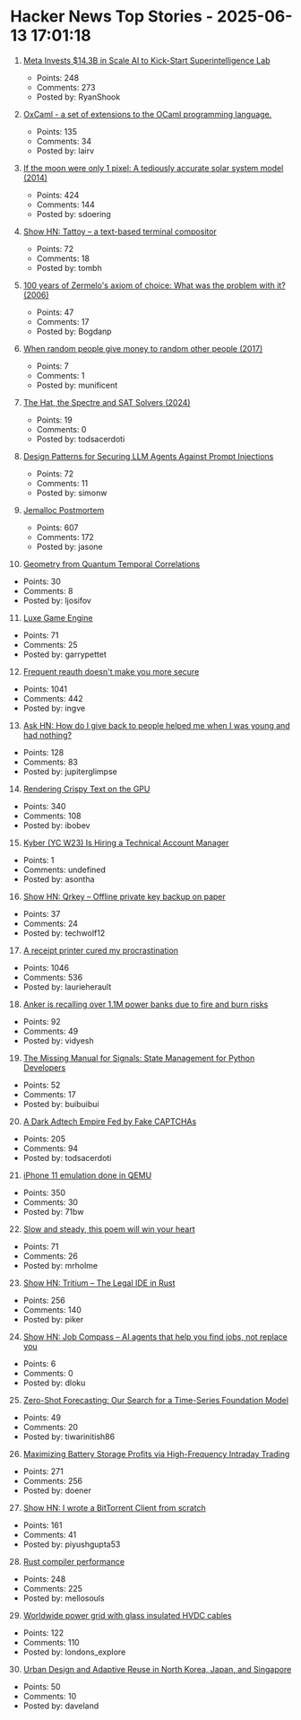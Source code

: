 # Hacker News Top Stories - 2025-06-13 17:01:18

1. [Meta Invests $14.3B in Scale AI to Kick-Start Superintelligence Lab](https://www.nytimes.com/2025/06/12/technology/meta-scale-ai.html)
   - Points: 248
   - Comments: 273
   - Posted by: RyanShook

2. [OxCaml - a set of extensions to the OCaml programming language.](https://oxcaml.org/)
   - Points: 135
   - Comments: 34
   - Posted by: lairv

3. [If the moon were only 1 pixel: A tediously accurate solar system model (2014)](https://joshworth.com/dev/pixelspace/pixelspace_solarsystem.html)
   - Points: 424
   - Comments: 144
   - Posted by: sdoering

4. [Show HN: Tattoy – a text-based terminal compositor](https://tattoy.sh)
   - Points: 72
   - Comments: 18
   - Posted by: tombh

5. [100 years of Zermelo's axiom of choice: What was the problem with it? (2006)](https://research.mietek.io/mi.MartinLof2006.html)
   - Points: 47
   - Comments: 17
   - Posted by: Bogdanp

6. [When random people give money to random other people (2017)](https://quomodocumque.wordpress.com/2017/06/27/when-random-people-give-money-to-random-other-people/)
   - Points: 7
   - Comments: 1
   - Posted by: munificent

7. [The Hat, the Spectre and SAT Solvers (2024)](https://www.nhatcher.com/post/on-hats-and-sats/)
   - Points: 19
   - Comments: 0
   - Posted by: todsacerdoti

8. [Design Patterns for Securing LLM Agents Against Prompt Injections](https://simonwillison.net/2025/Jun/13/prompt-injection-design-patterns/)
   - Points: 72
   - Comments: 11
   - Posted by: simonw

9. [Jemalloc Postmortem](https://jasone.github.io/2025/06/12/jemalloc-postmortem/)
   - Points: 607
   - Comments: 172
   - Posted by: jasone

10. [Geometry from Quantum Temporal Correlations](https://arxiv.org/abs/2502.13293)
   - Points: 30
   - Comments: 8
   - Posted by: ljosifov

11. [Luxe Game Engine](https://luxeengine.com/)
   - Points: 71
   - Comments: 25
   - Posted by: garrypettet

12. [Frequent reauth doesn't make you more secure](https://tailscale.com/blog/frequent-reath-security)
   - Points: 1041
   - Comments: 442
   - Posted by: ingve

13. [Ask HN: How do I give back to people helped me when I was young and had nothing?](undefined)
   - Points: 128
   - Comments: 83
   - Posted by: jupiterglimpse

14. [Rendering Crispy Text on the GPU](https://osor.io/text)
   - Points: 340
   - Comments: 108
   - Posted by: ibobev

15. [Kyber (YC W23) Is Hiring a Technical Account Manager](https://www.ycombinator.com/companies/kyber/jobs/5kSq3Jd-technical-account-manager-tam)
   - Points: 1
   - Comments: undefined
   - Posted by: asontha

16. [Show HN: Qrkey – Offline private key backup on paper](https://github.com/Techwolf12/qrkey)
   - Points: 37
   - Comments: 24
   - Posted by: techwolf12

17. [A receipt printer cured my procrastination](https://www.laurieherault.com/articles/a-thermal-receipt-printer-cured-my-procrastination)
   - Points: 1046
   - Comments: 536
   - Posted by: laurieherault

18. [Anker is recalling over 1.1M power banks due to fire and burn risks](https://www.theverge.com/news/686084/anker-recall-uscpsc-power-bank-battery-powercore-a1263)
   - Points: 92
   - Comments: 49
   - Posted by: vidyesh

19. [The Missing Manual for Signals: State Management for Python Developers](https://bui.app/the-missing-manual-for-signals-state-management-for-python-developers/)
   - Points: 52
   - Comments: 17
   - Posted by: buibuibui

20. [A Dark Adtech Empire Fed by Fake CAPTCHAs](https://krebsonsecurity.com/2025/06/inside-a-dark-adtech-empire-fed-by-fake-captchas/)
   - Points: 205
   - Comments: 94
   - Posted by: todsacerdoti

21. [iPhone 11 emulation done in QEMU](https://github.com/ChefKissInc/QEMUAppleSilicon)
   - Points: 350
   - Comments: 30
   - Posted by: 71bw

22. [Slow and steady, this poem will win your heart](https://www.nytimes.com/interactive/2025/06/12/books/kay-ryan-turtle-poem.html)
   - Points: 71
   - Comments: 26
   - Posted by: mrholme

23. [Show HN: Tritium – The Legal IDE in Rust](https://tritium.legal/preview)
   - Points: 256
   - Comments: 140
   - Posted by: piker

24. [Show HN: Job Compass – AI agents that help you find jobs, not replace you](https://jobcompass.ai/)
   - Points: 6
   - Comments: 0
   - Posted by: dloku

25. [Zero-Shot Forecasting: Our Search for a Time-Series Foundation Model](https://www.parseable.com/blog/zero-shot-forecasting)
   - Points: 49
   - Comments: 20
   - Posted by: tiwarinitish86

26. [Maximizing Battery Storage Profits via High-Frequency Intraday Trading](https://arxiv.org/abs/2504.06932)
   - Points: 271
   - Comments: 256
   - Posted by: doener

27. [Show HN: I wrote a BitTorrent Client from scratch](https://github.com/piyushgupta53/go-torrent-client)
   - Points: 161
   - Comments: 41
   - Posted by: piyushgupta53

28. [Rust compiler performance](https://kobzol.github.io/rust/rustc/2025/06/09/why-doesnt-rust-care-more-about-compiler-performance.html)
   - Points: 248
   - Comments: 225
   - Posted by: mellosouls

29. [Worldwide power grid with glass insulated HVDC cables](https://omattos.com/2025/06/12/glass-hvdc-cables.html)
   - Points: 122
   - Comments: 110
   - Posted by: londons_explore

30. [Urban Design and Adaptive Reuse in North Korea, Japan, and Singapore](https://www.governance.fyi/p/adaptive-reuse-across-asia-singapores)
   - Points: 50
   - Comments: 10
   - Posted by: daveland

